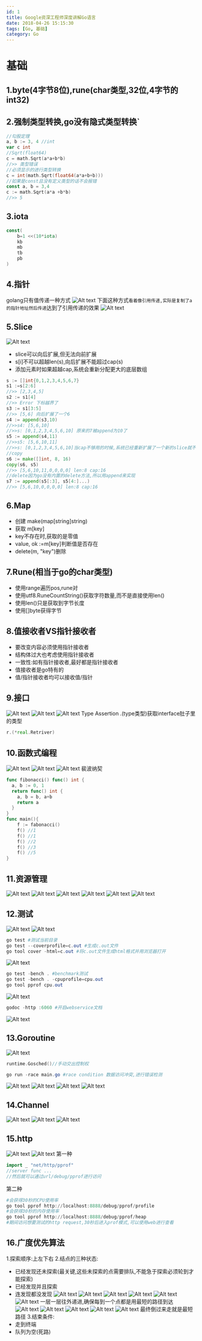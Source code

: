 ```yaml
---
id: 1
title: Google资深工程师深度讲解Go语言
date: 2018-04-26 15:15:30
tags: [Go, 基础]
category: Go
---
```

# 基础
## 1.byte(4字节8位),rune(char类型,32位,4字节的int32)
## 2.强制类型转换,go没有隐式类型转换`
```go
//勾股定理
a, b := 3, 4 //int
var c int
//Sqrt(float64)
c = math.Sqrt(a*a+b*b)
//>> 类型错误
//必须显示的进行类型转换
c = int(math.Sqrt(float64(a*a+b+b)))
//如果是const且没有定义类型的话不会报错
const a, b = 3,4
c := math.Sqrt(a*a +b*b)
//>> 5
```
## 3.iota
```go
const(
	b=1 <<(10*iota)
	kb
	mb
	tb
	pb
)
```
## 4.指针
golang只有值传递一种方式
![Alt text](./1522322191257.png)
下面这种方式`看着像引用传递,实际是复制了a的指针地址然后传递`达到了引用传递的效果
![Alt text](./1522322152670.png)
## 5.Slice
![Alt text](./1522375003785.png)
* slice可以向后扩展,但无法向前扩展
* s[i]不可以超越len(s),向后扩展不能超过cap(s)
* 添加元素时如果超越cap,系统会重新分配更大的底层数组
```go
s := []int{0,1,2,3,4,5,6,7}
s1 :=s[2:6]
//>> [2,3,4,5]
s2 := s1[4]
//>> Error 下标越界了
s3 := s1[3:5]
//>> [5,6] 向后扩展了一个6
s4 := append(s3,10)
//>>s4: [5,6,10]
//>>s: [0,1,2,3,4,5,6,10] 原来的7被append为10了
s5 := append(s4,11)
//>>s5: [5,6,10,11]
//>>s: [0,1,2,3,4,5,6,10]当cap不够用的时候,系统已经重新扩展了一个新的slice就不再是操作原来的slice了.原来的slice如果有人用才会存在,否则垃圾回收机制会把回收了.
//copy
s6 := make([]int, 8, 16)
copy(s6, s5)
//>> [5,6,10,11,0,0,0,0] len:8 cap:16
//delete因为go没有内置的delete方法,所以用append来实现
s7 := append(s5[:3], s5[4:]...)
//>> [5,6,10,0,0,0,0] len:8 cap:16
```
## 6.Map
* 创建 make(map[string]string)
* 获取 m[key]
* key不存在时,获取的是零值
* value, ok :=m[key]判断值是否存在
* delete(m, "key")删除
## 7.Rune(相当于go的char类型)
 * 使用range遍历pos,rune对
 * 使用utf8.RuneCountString()获取字符数量,而不是直接使用len()
 * 使用len()只是获取到字节长度
 * 使用[]byte获得字节
## 8.值接收者VS指针接收者
* 要改变内容必须使用指针接收者
* 结构体过大也考虑使用指针接收者
* 一致性:如有指针接收者,最好都是指针接收者
* 值接收者是go特有的
* 值/指针接收者均可以接收值/指针
## 9.接口
![Alt text](./1522636423539.png)
![Alt text](./1522636466984.png)
![Alt text](./1522636555167.png)
Type Assertion
.(type类型)获取interface肚子里的类型
```go
r.(*real.Retriver)
```
## 10.函数式编程
![Alt text](./1522638766633.png)
![Alt text](./1522638856776.png)
![Alt text](./1522639321599.png)
裴波纳契
```go
func fibonacci() func() int {
  a, b := 0, 1
  return func() int {
    a, b = b, a+b
    return a
  }
}
func main(){
	f := fabonacci()
	f() //1
	f() //1
	f() //2
	f() //3
	f() //5
}
```
## 11.资源管理
![Alt text](./1522653776704.png)
![Alt text](./1522653870889.png)
![Alt text](./1522654193952.png)
![Alt text](./1522740353096.png)
![Alt text](./1522740395657.png)
![Alt text](./1522741904099.png)
## 12.测试
![Alt text](./1522743849182.png)
![Alt text](./1522744008349.png)
```powershell
go test #测试当前目录
go test --coverprofile=c.out #生成c.out文件
go tool cover -html=c.out #将c.out文件生成html格式并用浏览器打开
```
![Alt text](./1522745826671.png)
```powershell
go test -bench . #benchmark测试
go test -bench . -cpuprofile=cpu.out
go tool pprof cpu.out
```
![Alt text](./1522759597530.png)
```powershell
godoc -http :6060 #开启webservice文档
```
![Alt text](./1522933077902.png)
## 13.Goroutine
![Alt text](./1522933919194.png)
```go
runtime.Gosched()//手动交出控制权
```
```powershell
go run -race main.go #race condition 数据访问冲突,进行错误检测
```
![Alt text](./1522934660041.png)
![Alt text](./1522934767052.png)
![Alt text](./1522935142751.png)
![Alt text](./1522935187304.png)
## 14.Channel
![Alt text](./1522935343442.png)
![Alt text](./1522938466872.png)
![Alt text](./1523012404646.png)
## 15.http
![Alt text](./1523068699367.png)
![Alt text](./1523068751236.png)
第一种
```go
import _ "net/http/pprof"
//server func ...
//然后就可以通过url/debug/pprof进行访问
```
第二种
```powershell
#会获得30秒的CPU使用率
go tool pprof http://localhost:8888/debug/pprof/profile
#会获得30秒的内存使用率
go tool pprof http://localhost:8888/debug/pprof/heap
#期间访问想要测试的http request,30秒后进入prof模式,可以使用web进行查看
```
## 16.广度优先算法
1.探索顺序:上左下右
2.结点的三种状态:
* 已经发现还未探索(最关键,这些未探索的点需要排队,不能急于探索必须轮到才能探索)
* 已经发现并且探索
* 连发现都没发现
![Alt text](./1523070115303.png)
![Alt text](./1523070126952.png)
![Alt text](./1523070135463.png)
![Alt text](./1523070180156.png)
![Alt text](./1523070188843.png)
![Alt text](./1523070357078.png)
一层一层往外递进,确保每到一个点都是用最短的路径到达
![Alt text](./1523070504150.png)
![Alt text](./1523070546138.png)
![Alt text](./1523070594114.png)
![Alt text](./1523070622309.png)
![Alt text](./1523070643640.png)
最终倒过来走就是最短路径
3.结束条件:
* 走到终端
* 队列为空(死路)
